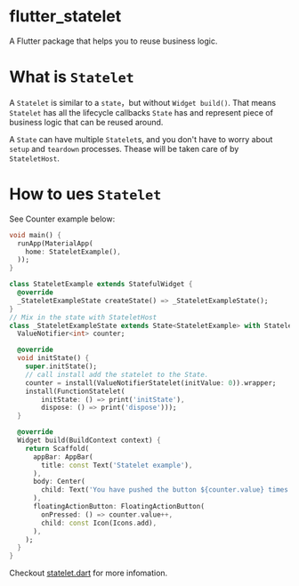 # flutter_statelet

A Flutter package that helps you to reuse business logic.

# What is `Statelet`

A `Statelet` is similar to a `state`，but without `Widget build()`. 
That means `Statelet` has all the lifecycle callbacks `State`
has and represent piece of business logic that can be reused around.

A `State` can have multiple `Statelet`s, and you don't have to worry
about `setup` and `teardown` processes. Thease will be taken care of by 
`StateletHost`. 

# How to ues `Statelet`
See Counter example below:
```dart
void main() {
  runApp(MaterialApp(
    home: StateletExample(),
  ));
}

class StateletExample extends StatefulWidget {
  @override
  _StateletExampleState createState() => _StateletExampleState();
}
// Mix in the state with StateletHost
class _StateletExampleState extends State<StateletExample> with StateletHost {
  ValueNotifier<int> counter;

  @override
  void initState() {
    super.initState();
    // call install add the statelet to the State.
    counter = install(ValueNotifierStatelet(initValue: 0)).wrapper;
    install(FunctionStatelet(
        initState: () => print('initState'),
        dispose: () => print('dispose')));
  }

  @override
  Widget build(BuildContext context) {
    return Scaffold(
      appBar: AppBar(
        title: const Text('Statelet example'),
      ),
      body: Center(
        child: Text('You have pushed the button ${counter.value} times'),
      ),
      floatingActionButton: FloatingActionButton(
        onPressed: () => counter.value++,
        child: const Icon(Icons.add),
      ),
    );
  }
}

```
Checkout [statelet.dart](lib/src/statelet.dart) for more infomation.



